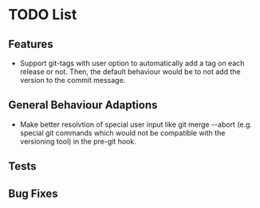 # TODO List #

## Features ##
* Support git-tags with user option to automatically add a tag on each release or not. Then, the default behaviour would be to not add the version to the commit message.

## General Behaviour Adaptions ##
* Make better resolvtion of special user input like git merge --abort (e.g. special git commands which would not be compatible with the versioning tool) in the pre-git hook.

## Tests ##


## Bug Fixes ##
